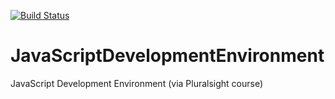 [![Build Status](https://travis-ci.org/SecretGit/JavaScriptDevelopmentEnvironment.svg?branch=master)](https://travis-ci.org/SecretGit/JavaScriptDevelopmentEnvironment)

# JavaScriptDevelopmentEnvironment
JavaScript Development Environment (via Pluralsight course)
